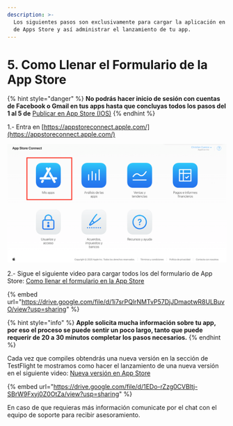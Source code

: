```yaml
---
description: >-
  Los siguientes pasos son exclusivamente para cargar la aplicación en tu cuenta
  de Apps Store y así administrar el lanzamiento de tu app.
---
```


# 5. Como Llenar el Formulario de la App Store

{% hint style="danger" %}
**No podrás hacer inicio de sesión con cuentas de Facebook o Gmail en tus apps hasta que concluyas todos los pasos del 1 al 5 de** [Publicar en App Store \(IOS\)](https://app.gitbook.com/@apphive/s/apphive/~/drafts/-MEZeXEqtr3sMGulYIlG/publish/publicar-en-app-store-ios)
{% endhint %}

1.- Entra en [https://appstoreconnect.apple.com/](https://appstoreconnect.apple.com/) 

![](../../.gitbook/assets/image%20%2813%29.png)

2.- Sigue el siguiente video para cargar todos los del formulario de App Store: [Como llenar el formulario en la App Store](https://drive.google.com/file/d/1i7srPQlrNMTvP57DjJDmaotwR8ULBuvO/view?usp=sharing) 

{% embed url="https://drive.google.com/file/d/1i7srPQlrNMTvP57DjJDmaotwR8ULBuvO/view?usp=sharing" %}

{% hint style="info" %}
**Apple solicita mucha información sobre tu app, por eso el proceso se puede sentir un poco largo, tanto que puede requerir de 20 a 30 minutos completar los pasos necesarios.**
{% endhint %}

Cada vez que compiles obtendrás una nueva versión en la sección de TestFlight te mostramos como hacer el lanzamiento de una nueva versión en el siguiente video: [Nueva versión en App Store](https://drive.google.com/file/d/1EDo-rZzg0CVBltj-SBrW9Fxyj0Z0OtZa/view?usp=sharing)

{% embed url="https://drive.google.com/file/d/1EDo-rZzg0CVBltj-SBrW9Fxyj0Z0OtZa/view?usp=sharing" %}

En caso de que requieras más información comunicate por el chat con el equipo de soporte para recibir asesoramiento.

